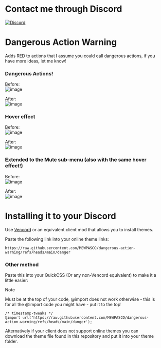 # Contact me through Discord

[![Discord](https://img.shields.io/discord/1196075698301968455?style=social&logo=discord&label=ΛVΛRIΛ)](https://discord.gg/avia)

# Dangerous Action Warning

Adds RED to actions that I assume you could call dangerous actions, if you have more ideas, let me know!

### Dangerous Actions!
Before:\
![image](https://github.com/user-attachments/assets/bd4936b5-fe61-4a5e-b286-2006c315a57f)

After:\
![image](https://github.com/user-attachments/assets/9cfbdf02-0186-4468-b737-b39329822cc0)

### Hover effect
Before:\
![image](https://github.com/user-attachments/assets/3bd03c5e-d24c-4bb4-b77f-3958bf48c1af)

After:\
![image](https://github.com/user-attachments/assets/90845d0c-100d-4ea0-8c01-baad24f7ef76)

### Extended to the Mute sub-menu (also with the same hover effect!)
Before:\
![image](https://github.com/user-attachments/assets/807519b0-a2f9-4269-b8e2-790ba21fff32)

After:\
![image](https://github.com/user-attachments/assets/133217df-d00e-4951-939a-29e9ef00394f)

# Installing it to your Discord

Use [Vencord](https://github.com/Vendicated/Vencord) or an equivalent client mod that allows you to install themes.

Paste the following link into your online theme links:
```
https://raw.githubusercontent.com/MEWPASCO/dangerous-action-warning/refs/heads/main/danger
```

### Other method 
Paste this into your QuickCSS (Or any non-Vencord equivalent) to make it a little easier:
> [!NOTE]
> Must be at the top of your code, @import does not work otherwise - this is for all the @import code you might have - put it to the top!  
```
/* timestamp-tweaks */
@import url('https://raw.githubusercontent.com/MEWPASCO/dangerous-action-warning/refs/heads/main/danger');
```

Alternatively if your client does not support online themes you can download the theme file found in this repository and put it into your theme folder.
